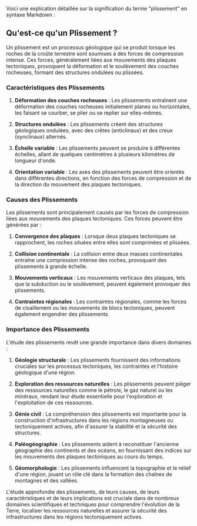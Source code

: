Voici une explication détaillée sur la signification du terme "plissement" en syntaxe Markdown :

## Qu'est-ce qu'un Plissement ?

Un plissement est un processus géologique qui se produit lorsque les roches de la croûte terrestre sont soumises à des forces de compression intense. Ces forces, généralement liées aux mouvements des plaques tectoniques, provoquent la déformation et le soulèvement des couches rocheuses, formant des structures ondulées ou plissées.

### Caractéristiques des Plissements

1. **Déformation des couches rocheuses** : Les plissements entraînent une déformation des couches rocheuses initialement planes ou horizontales, les faisant se courber, se plier ou se replier sur elles-mêmes.

2. **Structures ondulées** : Les plissements créent des structures géologiques ondulées, avec des crêtes (anticlinaux) et des creux (synclinaux) alternés.

3. **Échelle variable** : Les plissements peuvent se produire à différentes échelles, allant de quelques centimètres à plusieurs kilomètres de longueur d'onde.

4. **Orientation variable** : Les axes des plissements peuvent être orientés dans différentes directions, en fonction des forces de compression et de la direction du mouvement des plaques tectoniques.

### Causes des Plissements

Les plissements sont principalement causés par les forces de compression liées aux mouvements des plaques tectoniques. Ces forces peuvent être générées par :

1. **Convergence des plaques** : Lorsque deux plaques tectoniques se rapprochent, les roches situées entre elles sont comprimées et plissées.

2. **Collision continentale** : La collision entre deux masses continentales entraîne une compression intense des roches, provoquant des plissements à grande échelle.

3. **Mouvements verticaux** : Les mouvements verticaux des plaques, tels que la subduction ou le soulèvement, peuvent également provoquer des plissements.

4. **Contraintes régionales** : Les contraintes régionales, comme les forces de cisaillement ou les mouvements de blocs tectoniques, peuvent également engendrer des plissements.

### Importance des Plissements

L'étude des plissements revêt une grande importance dans divers domaines :

1. **Géologie structurale** : Les plissements fournissent des informations cruciales sur les processus tectoniques, les contraintes et l'histoire géologique d'une région.

2. **Exploration des ressources naturelles** : Les plissements peuvent piéger des ressources naturelles comme le pétrole, le gaz naturel ou les minéraux, rendant leur étude essentielle pour l'exploration et l'exploitation de ces ressources.

3. **Génie civil** : La compréhension des plissements est importante pour la construction d'infrastructures dans les régions montagneuses ou tectoniquement actives, afin d'assurer la stabilité et la sécurité des structures.

4. **Paléogéographie** : Les plissements aident à reconstituer l'ancienne géographie des continents et des océans, en fournissant des indices sur les mouvements des plaques tectoniques au cours du temps.

5. **Géomorphologie** : Les plissements influencent la topographie et le relief d'une région, jouant un rôle clé dans la formation des chaînes de montagnes et des vallées.

L'étude approfondie des plissements, de leurs causes, de leurs caractéristiques et de leurs implications est cruciale dans de nombreux domaines scientifiques et techniques pour comprendre l'évolution de la Terre, localiser les ressources naturelles et assurer la sécurité des infrastructures dans les régions tectoniquement actives.